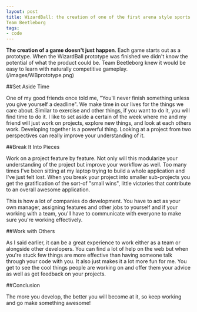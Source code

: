 ```yaml
---
layout: post
title: WizardBall: the creation of one of the first arena style sports games 
Team Beetleborg
tags:
- code
---
```


**The creation of a game doesn't just happen**. Each game starts out as a prototype. When the WizardBall prototype was finished we didn't know the potential of what the product could be. Team Beetleborg knew it would be easy to learn with naturally competitive gameplay.
(/images/WBprototype.png)


##Set Aside Time

One of my good friends once told me, "You'll never finish something unless you give yourself a deadline". We make time in our lives for the things we care about. Similar to exercise and other things, if you want to do it, you will find time to do it. I like to set aside a certain of the week where me and my friend will just work on projects, explore new things, and look at each others work. Developing together is a powerful thing. Looking at a project from two perspectives can really improve your understanding of it.

##Break It Into Pieces

Work on a project feature by feature. Not only will this modularize your understanding of the project but improve your workflow as well. Too many times I've been sitting at my laptop trying to build a whole application and I've just felt lost. When you break your project into smaller sub-projects you get the gratification of the sort-of "small wins", little victories that contribute to an overall awesome application.

This is how a lot of companies do development. You have to act as your own manager, assigning features and other jobs to yourself and if your working with a team, you'll have to communicate with everyone to make sure you're working effectively.

##Work with Others

As I said earlier, it can be a great experience to work either as a team or alongside other developers. You can find a lot of help on the web but when you're stuck few things are more effective than having someone talk through your code with you. It also just makes it a lot more fun for me. You get to see the cool things people are working on and offer them your advice as well as get feedback on your projects.

##Conclusion

The more you develop, the better you will become at it, so keep working and go make something awesome!

